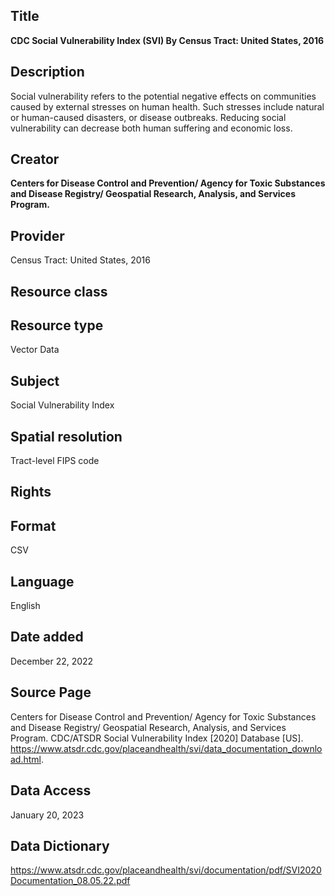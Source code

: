 ## Title

**CDC Social Vulnerability Index (SVI) By Census Tract: United States, 2016**

## Description
Social vulnerability refers to the potential negative effects on communities caused by external stresses on human health. Such stresses include natural or human-caused disasters, or disease outbreaks. Reducing social vulnerability can decrease both human suffering and economic loss.

## Creator

**Centers for Disease Control and Prevention/ Agency for Toxic Substances and Disease Registry/ Geospatial Research, Analysis, and Services Program.**

## Provider
Census Tract: United States, 2016

## Resource class

## Resource type 
Vector Data

## Subject
Social Vulnerability Index

## Spatial resolution
Tract-level FIPS code 

## Rights

## Format
CSV

## Language
English

## Date added
December 22, 2022

## Source Page
Centers for Disease Control and Prevention/ Agency for Toxic Substances and Disease Registry/ Geospatial Research, Analysis, and Services Program. CDC/ATSDR Social Vulnerability Index [2020] Database [US]. https://www.atsdr.cdc.gov/placeandhealth/svi/data_documentation_download.html.

## Data Access
January 20, 2023

## Data Dictionary
https://www.atsdr.cdc.gov/placeandhealth/svi/documentation/pdf/SVI2020Documentation_08.05.22.pdf
